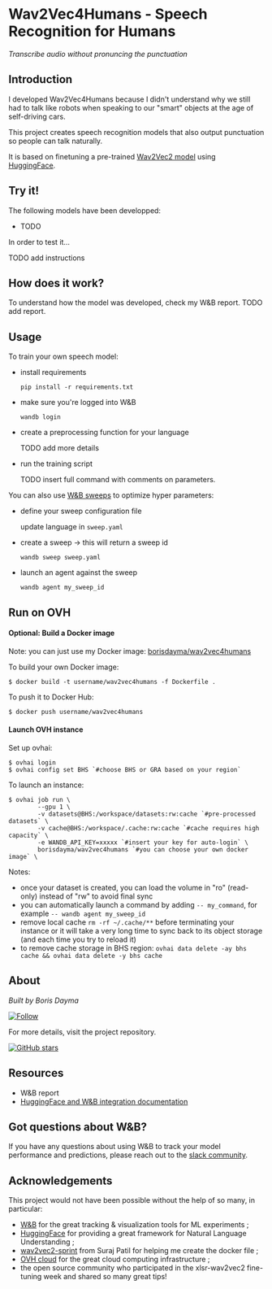 # Wav2Vec4Humans - Speech Recognition for Humans

*Transcribe audio without pronuncing the punctuation*

## Introduction

I developed Wav2Vec4Humans because I didn't understand why we still had to talk like robots when speaking to our "smart" objects at the age of self-driving cars.

This project creates speech recognition models that also output punctuation so people can talk naturally.

It is based on finetuning a pre-trained [Wav2Vec2 model](https://arxiv.org/abs/2006.11477) using [HuggingFace](https://huggingface.co/).

## Try it!

The following models have been developped:

- TODO

In order to test it…

TODO add instructions

## How does it work?

To understand how the model was developed, check my W&B report. TODO add report.

## Usage

To train your own speech model:

* install requirements

  `pip install -r requirements.txt`

* make sure you're logged into W&B

  `wandb login`

* create a preprocessing function for your language

  TODO add more details

* run the training script

  TODO insert full command with comments on parameters.

You can also use [W&B sweeps](https://docs.wandb.ai/) to optimize hyper parameters:

* define your sweep configuration file

  update language in `sweep.yaml`

* create a sweep -> this will return a sweep id

  `wandb sweep sweep.yaml`

* launch an agent against the sweep

  `wandb agent my_sweep_id`

## Run on OVH

#### Optional: Build a Docker image

Note: you can just use my Docker image: [borisdayma/wav2vec4humans](https://hub.docker.com/r/borisdayma/wav2vec4humans)

To build your own Docker image:

```
$ docker build -t username/wav2vec4humans -f Dockerfile .
```

To push it to Docker Hub:

```
$ docker push username/wav2vec4humans
```

#### Launch OVH instance

Set up ovhai:
```
$ ovhai login
$ ovhai config set BHS `#choose BHS or GRA based on your region`
```

To launch an instance:
```
$ ovhai job run \
        --gpu 1 \
        -v datasets@BHS:/workspace/datasets:rw:cache `#pre-processed datasets` \
        -v cache@BHS:/workspace/.cache:rw:cache `#cache requires high capacity` \
        -e WANDB_API_KEY=xxxxx `#insert your key for auto-login` \
        borisdayma/wav2vec4humans `#you can choose your own docker image` \
```

Notes:

* once your dataset is created, you can load the volume in "ro" (read-only) instead of "rw" to avoid final sync
* you can automatically launch a command by adding `-- my_command`, for example `-- wandb agent my_sweep_id`
* remove local cache `rm -rf ~/.cache/**` before terminating your instance or it will take a very long time to sync back to its object storage (and each time you try to reload it)
* to remove cache storage in BHS region: `ovhai data delete -ay bhs cache && ovhai data delete -y bhs cache`

## About

*Built by Boris Dayma*

[![Follow](https://img.shields.io/twitter/follow/borisdayma?style=social)](https://twitter.com/intent/follow?screen_name=borisdayma)

For more details, visit the project repository.

[![GitHub stars](https://img.shields.io/github/stars/borisdayma/huggingtweets?style=social)](https://github.com/borisdayma/huggingtweets)

## Resources

* W&B report
* [HuggingFace and W&B integration documentation](https://docs.wandb.com/library/integrations/huggingface)

## Got questions about W&B?

If you have any questions about using W&B to track your model performance and predictions, please reach out to the [slack community](http://bit.ly/wandb-forum).

## Acknowledgements

This project would not have been possible without the help of so many, in particular:

* [W&B](http://docs.wandb.com/) for the great tracking & visualization tools for ML experiments ;
* [HuggingFace](https://huggingface.co/) for providing a great framework for Natural Language Understanding ;
* [wav2vec2-sprint](https://github.com/patil-suraj/wav2vec2-sprint) from Suraj Patil for helping me create the docker file ;
* [OVH cloud](https://www.ovh.com/) for the great cloud computing infrastructure ;
* the open source community who participated in the xlsr-wav2vec2 fine-tuning week and shared so many great tips!
